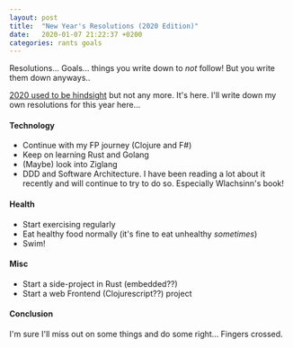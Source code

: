 ```yaml
---
layout: post
title:  "New Year's Resolutions (2020 Edition)"
date:   2020-01-07 21:22:37 +0200
categories: rants goals
---
```


Resolutions... Goals... things you write down to _not_ follow! But you write them down anyways..

[2020 used to be hindsight](https://www.urbandictionary.com/define.php?term=Hindsight%20is%2020%2F20) but not any more. It's here. I'll write down my own resolutions for this year here...

#### Technology
- Continue with my FP journey (Clojure and F#)
- Keep on learning Rust and Golang
- (Maybe) look into Ziglang
- DDD and Software Architecture. I have been reading a lot about it recently and will continue to try to do so. Especially Wlachsinn's book!

#### Health
- Start exercising regularly
- Eat healthy food normally (it's fine to eat unhealthy _sometimes_)
- Swim!

#### Misc
- Start a side-project in Rust (embedded??)
- Start a web Frontend (Clojurescript??) project

#### Conclusion
I'm sure I'll miss out on some things and do some right... Fingers crossed.